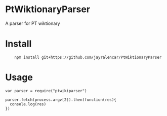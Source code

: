 # PtWiktionaryParser
A parser for PT wiktionary

# Install
```
    npm install git+https://github.com/jayralencar/PtWiktionaryParser
```

# Usage
```
var parser = require("ptwikiparser")

parser.fetch(process.argv[2]).then(function(res){
  console.log(res)
})
```
